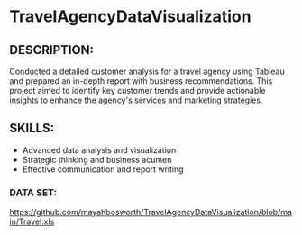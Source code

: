# TravelAgencyDataVisualization

## DESCRIPTION:
Conducted a detailed customer analysis for a travel agency using Tableau and prepared an in-depth report with business recommendations. This project aimed to identify key customer trends and provide actionable insights to enhance the agency's services and marketing strategies.

## SKILLS:
- Advanced data analysis and visualization
- Strategic thinking and business acumen
- Effective communication and report writing


### DATA SET:
https://github.com/mayahbosworth/TravelAgencyDataVisualization/blob/main/Travel.xls
